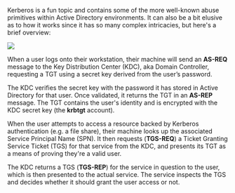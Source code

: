 Kerberos is a fun topic and contains some of the more well-known abuse primitives within Active Directory environments. It can also be a bit elusive as to how it works since it has so many complex intricacies, but here's a brief overview:

  

![](https://rto-assets.s3.eu-west-2.amazonaws.com/kerberos/overview.png)

  

When a user logs onto their workstation, their machine will send an **AS-REQ** message to the Key Distribution Center (KDC), aka Domain Controller, requesting a TGT using a secret key derived from the user’s password.

The KDC verifies the secret key with the password it has stored in Active Directory for that user. Once validated, it returns the TGT in an **AS-REP** message. The TGT contains the user's identity and is encrypted with the KDC secret key (the **krbtgt** account).

When the user attempts to access a resource backed by Kerberos authentication (e.g. a file share), their machine looks up the associated Service Principal Name (SPN). It then requests (**TGS-REQ**) a Ticket Granting Service Ticket (TGS) for that service from the KDC, and presents its TGT as a means of proving they're a valid user.

The KDC returns a TGS (**TGS-REP**) for the service in question to the user, which is then presented to the actual service. The service inspects the TGS and decides whether it should grant the user access or not.